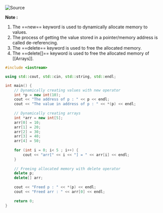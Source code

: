 ![Source](https://youtu.be/2Y0b9nFA9s8?list=PLu0W_9lII9agpFUAlPFe_VNSlXW5uE0YL)

**Note :**
1. The ==new== keyword is used to dynamically allocate memory to values.
2. The process of getting the value stored in a pointer/memory address is called de-referencing.
3. The ==delete== keyword is used to free the allocated memory.
4. The ==delete[]== keyword is used to free the allocated memory of [[Arrays]].
```cpp
#include <iostream>

using std::cout, std::cin, std::string, std::endl;

int main() {
	// Dynamically creating values with new operator
	int *p = new int(10);
	cout << "The address of p : " << p << endl;
	cout << "The value in address of p : " << *(p) << endl;
	
	// Dynamically creating arrays
	int *arr = new int[5];
	arr[0] = 10;
	arr[1] = 20;
	arr[2] = 30;
	arr[3] = 40;
	arr[4] = 50;
	
	for (int i = 0; i< 5 ; i++) {
		cout << "arr[" << i << "] = " << arr[i] << endl;
	}
	
	// Freeing allocated memory with delete operator
	delete p;
	delete[] arr;
	
	cout << "Freed p : " << *(p) << endl;
	cout << "Freed arr : " << arr[0] << endl;
	
	return 0;
}
```

